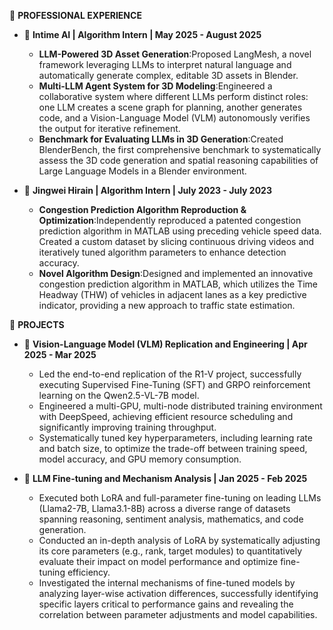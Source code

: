 📁 **PROFESSIONAL EXPERIENCE**

- 🤖 **Intime AI | Algorithm Intern | May 2025 - August 2025**
  - **LLM-Powered 3D Asset Generation**:Proposed LangMesh, a novel framework leveraging LLMs to interpret natural language and automatically generate complex, editable 3D assets in Blender.
  - **Multi-LLM Agent System for 3D Modeling**:Engineered a collaborative system where different LLMs perform distinct roles: one LLM creates a scene graph for planning, another generates code, and a Vision-Language Model (VLM) autonomously verifies the output for iterative refinement.
  - **Benchmark for Evaluating LLMs in 3D Generation**:Created BlenderBench, the first comprehensive benchmark to systematically assess the 3D code generation and spatial reasoning capabilities of Large Language Models in a Blender environment.


- 🚗 **Jingwei Hirain | Algorithm Intern | July 2023 - July 2023**
  - **Congestion Prediction Algorithm Reproduction & Optimization**:Independently reproduced a patented congestion prediction algorithm in MATLAB using preceding vehicle speed data. Created a custom dataset by slicing continuous driving videos and iteratively tuned algorithm parameters to enhance detection accuracy.
  - **Novel Algorithm Design**:Designed and implemented an innovative congestion prediction algorithm in MATLAB, which utilizes the Time Headway (THW) of vehicles in adjacent lanes as a key predictive indicator, providing a new approach to traffic state estimation.

🔧 **PROJECTS**

- 🧠 **Vision-Language Model (VLM) Replication and Engineering | Apr 2025 - Mar 2025**
  - Led the end-to-end replication of the R1-V project, successfully executing Supervised Fine-Tuning (SFT) and GRPO reinforcement learning on the Qwen2.5-VL-7B model.
  - Engineered a multi-GPU, multi-node distributed training environment with DeepSpeed, achieving efficient resource scheduling and significantly improving training throughput.
  - Systematically tuned key hyperparameters, including learning rate and batch size, to optimize the trade-off between training speed, model accuracy, and GPU memory consumption.


- 🧬 **LLM Fine-tuning and Mechanism Analysis | Jan 2025 - Feb 2025**
  - Executed both LoRA and full-parameter fine-tuning on leading LLMs (Llama2-7B, Llama3.1-8B) across a diverse range of datasets spanning reasoning, sentiment analysis, mathematics, and code generation.
  - Conducted an in-depth analysis of LoRA by systematically adjusting its core parameters (e.g., rank, target modules) to quantitatively evaluate their impact on model performance and optimize fine-tuning efficiency.
  - Investigated the internal mechanisms of fine-tuned models by analyzing layer-wise activation differences, successfully identifying specific layers critical to performance gains and revealing the correlation between parameter adjustments and model capabilities.
